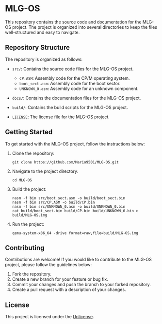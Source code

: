 # MLG-OS

This repository contains the source code and documentation for the MLG-OS project. The project is organized into several directories to keep the files well-structured and easy to navigate.

## Repository Structure

The repository is organized as follows:

- `src/`: Contains the source code files for the MLG-OS project.
  - `CP.ASM`: Assembly code for the CP/M operating system.
  - `boot_sect.asm`: Assembly code for the boot sector.
  - `UNKNOWN_0.asm`: Assembly code for an unknown component.

- `docs/`: Contains the documentation files for the MLG-OS project.

- `build/`: Contains the build scripts for the MLG-OS project.

- `LICENSE`: The license file for the MLG-OS project.

## Getting Started

To get started with the MLG-OS project, follow the instructions below:

1. Clone the repository:
   ```
   git clone https://github.com/Mario9501/MLG-OS.git
   ```

2. Navigate to the project directory:
   ```
   cd MLG-OS
   ```

3. Build the project:
   ```
   nasm -f bin src/boot_sect.asm -o build/boot_sect.bin
   nasm -f bin src/CP.ASM -o build/CP.bin
   nasm -f bin src/UNKNOWN_0.asm -o build/UNKNOWN_0.bin
   cat build/boot_sect.bin build/CP.bin build/UNKNOWN_0.bin > build/MLG-OS.img
   ```

4. Run the project:
   ```
   qemu-system-x86_64 -drive format=raw,file=build/MLG-OS.img
   ```

## Contributing

Contributions are welcome! If you would like to contribute to the MLG-OS project, please follow the guidelines below:

1. Fork the repository.
2. Create a new branch for your feature or bug fix.
3. Commit your changes and push the branch to your forked repository.
4. Create a pull request with a description of your changes.

## License

This project is licensed under the [Unlicense](LICENSE).
